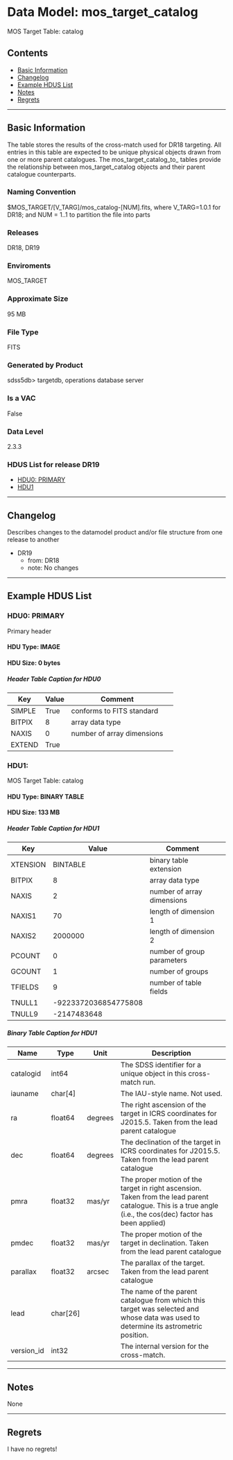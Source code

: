 # Data Model: mos_target_catalog


MOS Target Table: catalog


## Contents
- [Basic Information](#basic-information)
- [Changelog](#changelog)
- [Example HDUS List](#example-hdus-list)
- [Notes](#notes)
- [Regrets](#regrets)
---

## Basic Information
The table stores the results of the cross-match used for DR18 targeting. All entries in this table are expected to be unique physical objects drawn from one or more parent catalogues. The mos_target_catalog_to_ tables provide the relationship between mos_target_catalog objects and their parent catalogue counterparts.

### Naming Convention
$MOS_TARGET/[V_TARG]/mos_catalog-[NUM].fits, where V_TARG=1.0.1 for DR18; and NUM = 1..1 to partition the file into parts

### Releases
DR18, DR19

### Enviroments
MOS_TARGET

### Approximate Size
95 MB

### File Type
FITS

### Generated by Product
sdss5db> targetdb, operations database server

### Is a VAC
False

### Data Level
2.3.3

### HDUS List for release DR19
  - [HDU0: PRIMARY](#hdu0-primary)
  - [HDU1](#hdu1)

---

## Changelog
Describes changes to the datamodel product and/or file structure from one release to another
 - DR19
   - from: DR18
   - note: No changes

---
## Example HDUS List

### HDU0: PRIMARY
Primary header

#### HDU Type: IMAGE
#### HDU Size:  0 bytes

##### Header Table Caption for HDU0
Key | Value | Comment | |
| --- | --- | --- | --- |
| SIMPLE | True | conforms to FITS standard |
| BITPIX | 8 | array data type |
| NAXIS | 0 | number of array dimensions |
| EXTEND | True |  |



### HDU1: 
MOS Target Table: catalog

#### HDU Type: BINARY TABLE
#### HDU Size:  133 MB

##### Header Table Caption for HDU1
Key | Value | Comment | |
| --- | --- | --- | --- |
| XTENSION | BINTABLE | binary table extension |
| BITPIX | 8 | array data type |
| NAXIS | 2 | number of array dimensions |
| NAXIS1 | 70 | length of dimension 1 |
| NAXIS2 | 2000000 | length of dimension 2 |
| PCOUNT | 0 | number of group parameters |
| GCOUNT | 1 | number of groups |
| TFIELDS | 9 | number of table fields |
| TNULL1 | -9223372036854775808 |  |
| TNULL9 | -2147483648 |  |

##### Binary Table Caption for HDU1
Name | Type | Unit | Description |
| --- | --- | --- | --- |
 | catalogid | int64 |  | The SDSS identifier for a unique object in this cross-match run. |
 | iauname | char[4] |  | The IAU-style name. Not used. |
 | ra | float64 | degrees | The right ascension of the target in ICRS coordinates for J2015.5. Taken from the lead parent catalogue |
 | dec | float64 | degrees | The declination of the target in ICRS coordinates for J2015.5. Taken from the lead parent catalogue |
 | pmra | float32 | mas/yr | The proper motion of the target in right ascension. Taken from the lead parent catalogue. This is a true angle (i.e., the cos(dec) factor has been applied) |
 | pmdec | float32 | mas/yr | The proper motion of the target in declination. Taken from the lead parent catalogue |
 | parallax | float32 | arcsec | The parallax of the target. Taken from the lead parent catalogue |
 | lead | char[26] |  | The name of the parent catalogue from which this target was selected and whose data was used to determine its astrometric position. |
 | version_id | int32 |  | The internal version for the cross-match. |



---
## Notes
None

---
## Regrets
I have no regrets!